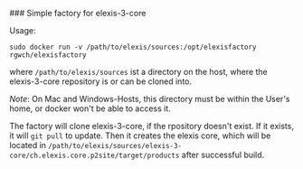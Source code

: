 ### Simple factory for elexis-3-core

Usage: 

    sudo docker run -v /path/to/elexis/sources:/opt/elexisfactory rgwch/elexisfactory

where `/path/to/elexis/sources` ist a directory on the host, where the elexis-3-core repository is or can be cloned into.

_Note_: On Mac and Windows-Hosts, this directory must be within the User's home, or docker won't be able to access it.

The factory will clone elexis-3-core, if the rpository doesn't exist. If it exists, it will `git pull` to update. Then it creates the elexis core, which will be located in `/path/to/elexis/sources/elexis-3-core/ch.elexis.core.p2site/target/products` after successful build.
